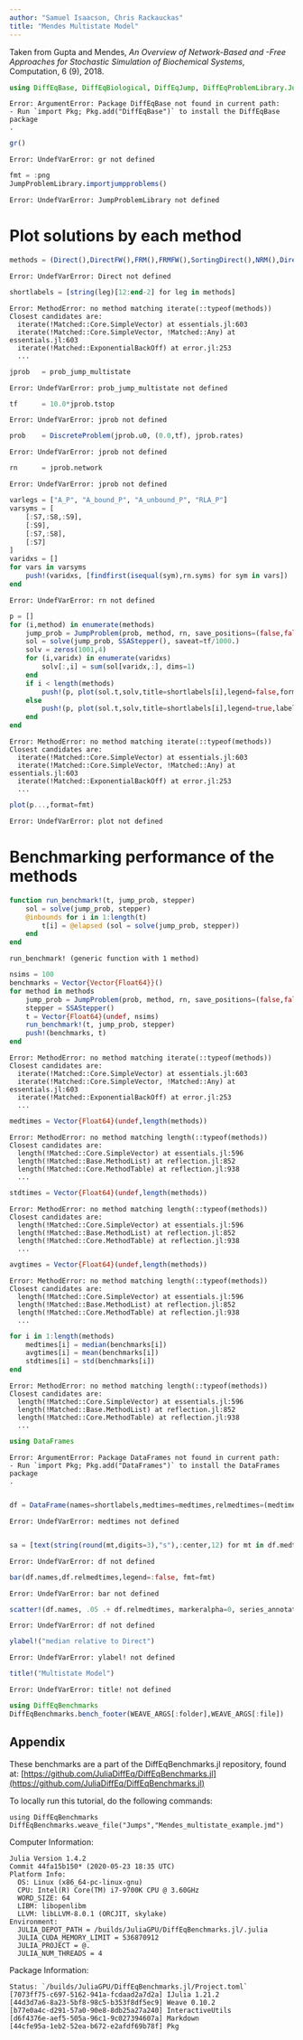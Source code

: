 ```yaml
---
author: "Samuel Isaacson, Chris Rackauckas"
title: "Mendes Multistate Model"
---
```



Taken from Gupta and Mendes, *An Overview of Network-Based and -Free Approaches for Stochastic Simulation of Biochemical Systems*, Computation, 6 (9), 2018.

````julia
using DiffEqBase, DiffEqBiological, DiffEqJump, DiffEqProblemLibrary.JumpProblemLibrary, Plots, Statistics
````


````
Error: ArgumentError: Package DiffEqBase not found in current path:
- Run `import Pkg; Pkg.add("DiffEqBase")` to install the DiffEqBase package
.
````



````julia
gr()
````


````
Error: UndefVarError: gr not defined
````



````julia
fmt = :png
JumpProblemLibrary.importjumpproblems()
````


````
Error: UndefVarError: JumpProblemLibrary not defined
````





# Plot solutions by each method

````julia
methods = (Direct(),DirectFW(),FRM(),FRMFW(),SortingDirect(),NRM(),DirectCR(),RSSA())
````


````
Error: UndefVarError: Direct not defined
````



````julia
shortlabels = [string(leg)[12:end-2] for leg in methods]
````


````
Error: MethodError: no method matching iterate(::typeof(methods))
Closest candidates are:
  iterate(!Matched::Core.SimpleVector) at essentials.jl:603
  iterate(!Matched::Core.SimpleVector, !Matched::Any) at essentials.jl:603
  iterate(!Matched::ExponentialBackOff) at error.jl:253
  ...
````



````julia
jprob   = prob_jump_multistate
````


````
Error: UndefVarError: prob_jump_multistate not defined
````



````julia
tf      = 10.0*jprob.tstop
````


````
Error: UndefVarError: jprob not defined
````



````julia
prob    = DiscreteProblem(jprob.u0, (0.0,tf), jprob.rates)
````


````
Error: UndefVarError: jprob not defined
````



````julia
rn      = jprob.network
````


````
Error: UndefVarError: jprob not defined
````



````julia
varlegs = ["A_P", "A_bound_P", "A_unbound_P", "RLA_P"]
varsyms = [
    [:S7,:S8,:S9],
    [:S9],
    [:S7,:S8],
    [:S7]
]
varidxs = []
for vars in varsyms
    push!(varidxs, [findfirst(isequal(sym),rn.syms) for sym in vars])
end
````


````
Error: UndefVarError: rn not defined
````



````julia
p = []
for (i,method) in enumerate(methods)
    jump_prob = JumpProblem(prob, method, rn, save_positions=(false,false))
    sol = solve(jump_prob, SSAStepper(), saveat=tf/1000.)
    solv = zeros(1001,4)
    for (i,varidx) in enumerate(varidxs)
        solv[:,i] = sum(sol[varidx,:], dims=1)
    end
    if i < length(methods)
        push!(p, plot(sol.t,solv,title=shortlabels[i],legend=false,format=fmt))
    else
        push!(p, plot(sol.t,solv,title=shortlabels[i],legend=true,labels=varlegs,format=fmt))
    end
end
````


````
Error: MethodError: no method matching iterate(::typeof(methods))
Closest candidates are:
  iterate(!Matched::Core.SimpleVector) at essentials.jl:603
  iterate(!Matched::Core.SimpleVector, !Matched::Any) at essentials.jl:603
  iterate(!Matched::ExponentialBackOff) at error.jl:253
  ...
````



````julia
plot(p...,format=fmt)
````


````
Error: UndefVarError: plot not defined
````





# Benchmarking performance of the methods

````julia
function run_benchmark!(t, jump_prob, stepper)
    sol = solve(jump_prob, stepper)
    @inbounds for i in 1:length(t)
        t[i] = @elapsed (sol = solve(jump_prob, stepper))
    end
end
````


````
run_benchmark! (generic function with 1 method)
````



````julia
nsims = 100
benchmarks = Vector{Vector{Float64}}()
for method in methods
    jump_prob = JumpProblem(prob, method, rn, save_positions=(false,false))
    stepper = SSAStepper()
    t = Vector{Float64}(undef, nsims)
    run_benchmark!(t, jump_prob, stepper)
    push!(benchmarks, t)
end
````


````
Error: MethodError: no method matching iterate(::typeof(methods))
Closest candidates are:
  iterate(!Matched::Core.SimpleVector) at essentials.jl:603
  iterate(!Matched::Core.SimpleVector, !Matched::Any) at essentials.jl:603
  iterate(!Matched::ExponentialBackOff) at error.jl:253
  ...
````



````julia
medtimes = Vector{Float64}(undef,length(methods))
````


````
Error: MethodError: no method matching length(::typeof(methods))
Closest candidates are:
  length(!Matched::Core.SimpleVector) at essentials.jl:596
  length(!Matched::Base.MethodList) at reflection.jl:852
  length(!Matched::Core.MethodTable) at reflection.jl:938
  ...
````



````julia
stdtimes = Vector{Float64}(undef,length(methods))
````


````
Error: MethodError: no method matching length(::typeof(methods))
Closest candidates are:
  length(!Matched::Core.SimpleVector) at essentials.jl:596
  length(!Matched::Base.MethodList) at reflection.jl:852
  length(!Matched::Core.MethodTable) at reflection.jl:938
  ...
````



````julia
avgtimes = Vector{Float64}(undef,length(methods))
````


````
Error: MethodError: no method matching length(::typeof(methods))
Closest candidates are:
  length(!Matched::Core.SimpleVector) at essentials.jl:596
  length(!Matched::Base.MethodList) at reflection.jl:852
  length(!Matched::Core.MethodTable) at reflection.jl:938
  ...
````



````julia
for i in 1:length(methods)
    medtimes[i] = median(benchmarks[i])
    avgtimes[i] = mean(benchmarks[i])
    stdtimes[i] = std(benchmarks[i])
end
````


````
Error: MethodError: no method matching length(::typeof(methods))
Closest candidates are:
  length(!Matched::Core.SimpleVector) at essentials.jl:596
  length(!Matched::Base.MethodList) at reflection.jl:852
  length(!Matched::Core.MethodTable) at reflection.jl:938
  ...
````



````julia
using DataFrames
````


````
Error: ArgumentError: Package DataFrames not found in current path:
- Run `import Pkg; Pkg.add("DataFrames")` to install the DataFrames package
.
````



````julia

df = DataFrame(names=shortlabels,medtimes=medtimes,relmedtimes=(medtimes/medtimes[1]),avgtimes=avgtimes, std=stdtimes, cv=stdtimes./avgtimes)
````


````
Error: UndefVarError: medtimes not defined
````



````julia

sa = [text(string(round(mt,digits=3),"s"),:center,12) for mt in df.medtimes]
````


````
Error: UndefVarError: df not defined
````



````julia
bar(df.names,df.relmedtimes,legend=:false, fmt=fmt)
````


````
Error: UndefVarError: bar not defined
````



````julia
scatter!(df.names, .05 .+ df.relmedtimes, markeralpha=0, series_annotations=sa, fmt=fmt)
````


````
Error: UndefVarError: df not defined
````



````julia
ylabel!("median relative to Direct")
````


````
Error: UndefVarError: ylabel! not defined
````



````julia
title!("Multistate Model")
````


````
Error: UndefVarError: title! not defined
````



````julia
using DiffEqBenchmarks
DiffEqBenchmarks.bench_footer(WEAVE_ARGS[:folder],WEAVE_ARGS[:file])
````



## Appendix

These benchmarks are a part of the DiffEqBenchmarks.jl repository, found at: [https://github.com/JuliaDiffEq/DiffEqBenchmarks.jl](https://github.com/JuliaDiffEq/DiffEqBenchmarks.jl)

To locally run this tutorial, do the following commands:

```
using DiffEqBenchmarks
DiffEqBenchmarks.weave_file("Jumps","Mendes_multistate_example.jmd")
```

Computer Information:

```
Julia Version 1.4.2
Commit 44fa15b150* (2020-05-23 18:35 UTC)
Platform Info:
  OS: Linux (x86_64-pc-linux-gnu)
  CPU: Intel(R) Core(TM) i7-9700K CPU @ 3.60GHz
  WORD_SIZE: 64
  LIBM: libopenlibm
  LLVM: libLLVM-8.0.1 (ORCJIT, skylake)
Environment:
  JULIA_DEPOT_PATH = /builds/JuliaGPU/DiffEqBenchmarks.jl/.julia
  JULIA_CUDA_MEMORY_LIMIT = 536870912
  JULIA_PROJECT = @.
  JULIA_NUM_THREADS = 4

```

Package Information:

```
Status: `/builds/JuliaGPU/DiffEqBenchmarks.jl/Project.toml`
[7073ff75-c697-5162-941a-fcdaad2a7d2a] IJulia 1.21.2
[44d3d7a6-8a23-5bf8-98c5-b353f8df5ec9] Weave 0.10.2
[b77e0a4c-d291-57a0-90e8-8db25a27a240] InteractiveUtils 
[d6f4376e-aef5-505a-96c1-9c027394607a] Markdown 
[44cfe95a-1eb2-52ea-b672-e2afdf69b78f] Pkg 
```

